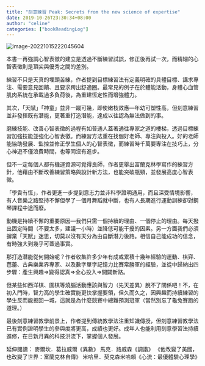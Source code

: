 ```yaml
---
title: "刻意練習 Peak: Secrets from the new science of expertise"
date: 2019-10-26T23:30:34+08:00
author: "celine"
categories: ["bookReadingLog"]
---
```


![image-20221015222045604](https://i.imgur.com/3bRegdE.png)

本書一再強調心智表徵的建立是透過不斷練習試誤，修正後再試一次，而精細的心智表徵則是頂尖與優秀之間的差別。

練習不只是天真的埋頭苦練，作者提到目標練習法有定義明確的具體目標、講求專注、需要意見回饋、且要求跨出舒適圈。最常見的例子在於體能活動，身體心血管肌肉系統在承載過多負荷後，為重建恆定性而增強體力。

其次，「天賦」「神童」並非一蹴可幾，即使嫩枝效應—年幼可塑性高，但刻意練習並非發揮既有潛能，更著重打造潛能，達成以往認為無法做到的事。

磨練技能、改善心智表徵的過程有如普通人蓋著通往專家之道的樓梯，透過目標練習加強技能並強化心智表徵。而練習方法重在找個好老師、專注與投入。好的老師能協助發展、監控並修正學生個人的心智表徵，而練習時千萬要專注在技巧上，分心神遊不僅浪費時間，也等同沒有進步。

但不一定每個人都有機運資源可覓得良師，作者更舉出富蘭克林學寫作的練習方針，他藉由不斷改善練習策略與設計新方法，也能突破瓶頸，並發展高度心智表徵。

「學貴有恆」，作者更進一步提到意志力並非科學證明通用，而且深受情境影響，有人音樂之路堅持不懈但學了一個月舞蹈就中斷，也有人長期進行運動訓練卻對鋼琴課程中途而廢。

動機是持續不懈的重要原因—我們只需一個持續的理由、一個停止的理由。每天撥出固定時間（不要太多，建議一小時）並降低可能干擾的因素。另一方面我們必須摒棄「天賦」迷思，切莫以沒有天分為由自斷潛力後路。相信自己能成功的信念，有時強大到幾乎可蓋過事實。

那打造潛能從何開始呢？作者收集許多少年有成或累積十幾年經驗的運動、棋弈、芭蕾、古典樂業界專家、以及數字單字記憶力比賽常勝軍的經驗，並從中歸納出四步驟：產生興趣=>變得認真=>全心投入=>開闢新路。

但某些如西洋棋、圍棋等燒腦活動應該與智力（先天差異）脫不了關係吧！不，在初入門時，智力高的學生確實能更快掌握要領，但久而久之，因興趣而持續練習的學生反而能扳回一城，這就是為什麼競賽中總難預測冠軍（當然別忘了龜兔賽跑的道理。）

最後刻意練習教學前景上，作者提到傳統教學法注重知識傳授，但刻意練習教學法已有實例證明學生的參與度將更高，成績也更好。成年人也能利用刻意學習法持續進修，在日新月異的科技洪流下，掌握個人發展。


延伸閱讀：
麥爾坎．葛拉威爾《異數》
馬克．路威森《調諧》
《他改變了美國，也改變了世界：富蘭克林自傳》
米哈里．契克森米哈賴《心流：最優體驗心理學》
